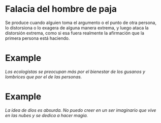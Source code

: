 # Falacia del hombre de paja

Se produce cuando alguien toma el argumento o el punto de otra persona, lo distorsiona o lo exagera de alguna manera extrema, y luego ataca la distorsión extrema, como si esa fuera realmente la afirmación que la primera persona está haciendo.

# Example

*Los ecologistas se preocupan más por el bienestar de los gusanos y lombrices que por el de las personas.*


# Example

*La idea de dios es absurda. No puedo creer en un ser imaginario que vive en las nubes y se dedica a hacer magia.*
